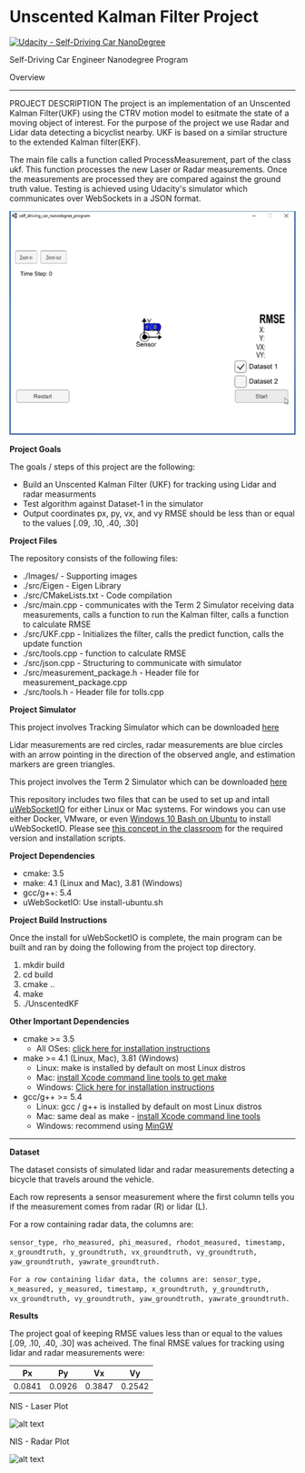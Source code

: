# Unscented Kalman Filter Project

[![Udacity - Self-Driving Car NanoDegree](https://s3.amazonaws.com/udacity-sdc/github/shield-carnd.svg)](http://www.udacity.com/drive)

Self-Driving Car Engineer Nanodegree Program

Overview

---

[//]: # (Image References)

[video]: ./images/result.gif "Video showing tracking performance"
[nis_laser]: ./images/nis_Laser.png "NIS Laser plot"
[nis_radar]: ./images/nis_Radar.png "NIS Radar plot"

PROJECT DESCRIPTION
The project is an implementation of an Unscented Kalman Filter(UKF) using the CTRV motion model to esitmate the state of a moving object of interest. For the purpose of the project we use Radar and Lidar data detecting a bicyclist nearby. UKF is based on a similar structure to the extended Kalman filter(EKF).

The main file calls a function called ProcessMeasurement, part of the class ukf. This function processes the new Laser or Radar measurements. Once the measurements are processed they are compared against the ground truth value. Testing is achieved using Udacity's simulator which communicates over WebSockets in a JSON format.

![alt text][video]

**Project Goals**

The goals / steps of this project are the following:
* Build an Unscented Kalman Filter (UKF) for tracking using Lidar and radar measurments
* Test algorithm against Dataset-1 in the simulator
* Output coordinates px, py, vx, and vy RMSE should be less than or equal to the values  [.09, .10, .40, .30]

**Project Files**

The repository consists of the following files: 
* ./Images/ - Supporting images
* ./src/Eigen - Eigen Library
* ./src/CMakeLists.txt - Code compilation
* ./src/main.cpp - communicates with the Term 2 Simulator receiving data measurements, calls a function to run the Kalman filter, calls a function to calculate RMSE
* ./src/UKF.cpp -  Initializes the filter, calls the predict function, calls the update function
* ./src/tools.cpp - function to calculate RMSE
* ./src/json.cpp - Structuring to communicate with simulator
* ./src/measurement_package.h - Header file for measurement_package.cpp
* ./src/tools.h - Header file for tolls.cpp

**Project Simulator**

This project involves Tracking Simulator which can be downloaded [here](https://github.com/udacity/self-driving-car-sim/releases)

Lidar measurements are red circles, radar measurements are blue circles with an arrow pointing in the direction of the observed angle, and estimation markers are green triangles.

This project involves the Term 2 Simulator which can be downloaded [here](https://github.com/udacity/self-driving-car-sim/releases)

This repository includes two files that can be used to set up and intall [uWebSocketIO](https://github.com/uWebSockets/uWebSockets) for either Linux or Mac systems. For windows you can use either Docker, VMware, or even [Windows 10 Bash on Ubuntu](https://www.howtogeek.com/249966/how-to-install-and-use-the-linux-bash-shell-on-windows-10/) to install uWebSocketIO. Please see [this concept in the classroom](https://classroom.udacity.com/nanodegrees/nd013/parts/40f38239-66b6-46ec-ae68-03afd8a601c8/modules/0949fca6-b379-42af-a919-ee50aa304e6a/lessons/f758c44c-5e40-4e01-93b5-1a82aa4e044f/concepts/16cf4a78-4fc7-49e1-8621-3450ca938b77) for the required version and installation scripts.

**Project Dependencies**

* cmake: 3.5
* make: 4.1 (Linux and Mac), 3.81 (Windows)
* gcc/g++: 5.4
* uWebSocketIO: Use install-ubuntu.sh

**Project Build Instructions**

Once the install for uWebSocketIO is complete, the main program can be built and ran by doing the following from the project top directory.

1. mkdir build
2. cd build
3. cmake ..
4. make
5. ./UnscentedKF

**Other Important Dependencies**
* cmake >= 3.5
  * All OSes: [click here for installation instructions](https://cmake.org/install/)
* make >= 4.1 (Linux, Mac), 3.81 (Windows)
  * Linux: make is installed by default on most Linux distros
  * Mac: [install Xcode command line tools to get make](https://developer.apple.com/xcode/features/)
  * Windows: [Click here for installation instructions](http://gnuwin32.sourceforge.net/packages/make.htm)
* gcc/g++ >= 5.4
  * Linux: gcc / g++ is installed by default on most Linux distros
  * Mac: same deal as make - [install Xcode command line tools](https://developer.apple.com/xcode/features/)
  * Windows: recommend using [MinGW](http://www.mingw.org/)

---

**Dataset**

The dataset consists of simulated lidar and radar measurements detecting a bicycle that travels around the vehicle.

Each row represents a sensor measurement where the first column tells you if the measurement comes from radar (R) or lidar (L).

For a row containing radar data, the columns are: 

```sensor_type, rho_measured, phi_measured, rhodot_measured, timestamp, x_groundtruth, y_groundtruth, vx_groundtruth, vy_groundtruth, yaw_groundtruth, yawrate_groundtruth.```


```For a row containing lidar data, the columns are: sensor_type, x_measured, y_measured, timestamp, x_groundtruth, y_groundtruth, vx_groundtruth, vy_groundtruth, yaw_groundtruth, yawrate_groundtruth.```

**Results**

The project goal of keeping RMSE values less than or equal to the values [.09, .10, .40, .30] was acheived. The final RMSE values for tracking using lidar and radar measurements were:

| Px     | Py     | Vx     | Vy     |
|--------|--------|--------|--------|
| 0.0841 | 0.0926 | 0.3847 | 0.2542 |

NIS - Laser Plot

![alt text][nis_laser]

NIS - Radar Plot

![alt text][nis_radar]
